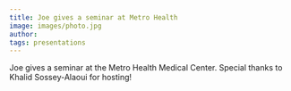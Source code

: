 ```yaml
---
title: Joe gives a seminar at Metro Health
image: images/photo.jpg
author:
tags: presentations
---
```


Joe gives a seminar at the Metro Health Medical Center. Special thanks to Khalid Sossey-Alaoui for hosting!
